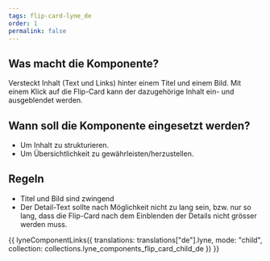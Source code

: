 ```yaml
---
tags: flip-card-lyne_de
order: 1
permalink: false
---
```


## Was macht die Komponente?
Versteckt Inhalt (Text und Links) hinter einem Titel und einem Bild. Mit einem Klick auf die Flip-Card kann der dazugehörige Inhalt ein- und ausgeblendet werden.

## Wann soll die Komponente eingesetzt werden? 
* Um Inhalt zu strukturieren.
* Um Übersichtlichkeit zu gewährleisten/herzustellen.

## Regeln
* Titel und Bild sind zwingend
* Der Detail-Text sollte nach Möglichkeit nicht zu lang sein, bzw. nur so lang, dass die Flip-Card nach dem Einblenden der Details nicht grösser werden muss.

{{ lyneComponentLinks({
  translations: translations["de"].lyne,
  mode: "child",
  collection: collections.lyne_components_flip_card_child_de
}) }}
